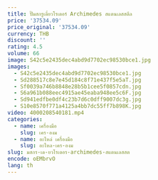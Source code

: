 ```yaml
---
title: ปั๊มสกรูเดี่ยวโรเตอร์ Archimedes สแตนเลสสตีล
price: '37534.09'
price_original: '37534.09'
currency: THB
discount: ''
rating: 4.5
volume: 66
image: S42c5e2435dec4abd9d7702ec98530bce1.jpg
images:
  - S42c5e2435dec4abd9d7702ec98530bce1.jpg
  - Sd288517c8e7e45d184c8f71e437f5e5aT.jpg
  - Sf0039a746b8848e28b5b1cee5f0857cdn.jpg
  - S6a961b088eec4915ae45eaba948ee5c6F.jpg
  - Sd941edfbe0df4c23b7d6c0dff9007dc3g.jpg
  - S10e8570f771a4125a4bb7dc55ff7b898K.jpg
video: 4000208540181.mp4
categories:
  - name: เครื่องมือ
    slug: เคร-องม
  - name: อะไหล่ เครื่องมือ
    slug: อะไหล-เคร-องม
slug: มสกร-เด-ยวโรเตอร-archimedes-สแตนเลสสต
encode: oEMbrvO
lang: th
---
```

  